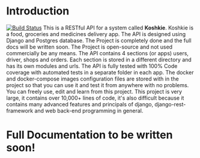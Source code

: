 # Introduction
[![Build Status](https://travis-ci.org/ahmedemad3965/Koshkie-Server.svg?branch=master)](https://travis-ci.org/ahmedemad3965/Koshkie-Server)
This is a RESTful API for a system called **Koshkie**.
Koshkie is a food, groceries and medicines delivery app.
The API is designed using Django and Postgres database.
The Project is completely done and the full docs will be written soon.
The Project is open-source and not used commercially be any means.
The API contains 4 sections (or apps) users, driver, shops and orders.
Each section is stored in a different directory and has its own modules and urls.
The API is fully tested with 100% Code coverage with automated tests in a separate folder in each app.
The docker and docker-compose images configuration files are stored with in the project so that you can use it and test it from anywhere with no problems.
You can freely use, edit and learn from this project.
This project is very large, it contains over 10,000+ lines of code, it's also difficult because it contains many advanced features and principals of django, django-rest-framework and web back-end programming in general.

# Full Documentation to be written soon!
